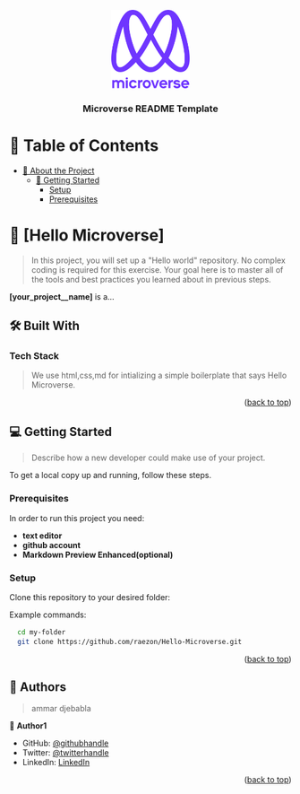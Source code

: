 <a name="readme-top"></a>

<!--
HOW TO USE:
This is an example of how you may give instructions on setting up your project locally.

Modify this file to match your project and remove sections that don't apply.

REQUIRED SECTIONS:
- Table of Contents
- About the Project
  - Built With
  - Live Demo
- Getting Started
- Authors
- Future Features
- Contributing
- Show your support
- Acknowledgements
- License

After you're finished please remove all the comments and instructions!
-->

<div align="center">

  <img src="murple_logo.png" alt="logo" width="140"  height="auto" />
  <br/>

  <h3><b>Microverse README Template</b></h3>

</div>


# 📗 Table of Contents

- [📖 About the Project](#about-project)
    - [📖 Getting Started](#getting-started)
        - [Setup](#setup)
        - [Prerequisites](#prerequisites)


<!-- PROJECT DESCRIPTION -->

# 📖 [Hello Microverse] <a name="about-project"></a>

> In this project, you will set up a "Hello world" repository. No complex coding is required for this exercise. Your goal here is to master all of the tools and best practices you learned about in previous steps. 

**[your_project__name]** is a...

## 🛠 Built With <a name="built-with"></a>

### Tech Stack <a name="tech-stack"></a>

> We use html,css,md for intializing a simple boilerplate that says Hello Microverse.

<p align="right">(<a href="#readme-top">back to top</a>)</p>

<!-- GETTING STARTED -->

## 💻 Getting Started <a name="getting-started"></a>

> Describe how a new developer could make use of your project.

To get a local copy up and running, follow these steps.

### Prerequisites

In order to run this project you need:

- **text editor**
- **github account**
- **Markdown Preview Enhanced(optional)**

### Setup

Clone this repository to your desired folder:


Example commands:

```sh
  cd my-folder
  git clone https://github.com/raezon/Hello-Microverse.git
```






<p align="right">(<a href="#readme-top">back to top</a>)</p>

<!-- AUTHORS -->

## 👥 Authors <a name="authors"></a>

> ammar djebabla

👤 **Author1**

- GitHub: [@githubhandle](https://github.com/raezon)
- Twitter: [@twitterhandle](https://www.linkedin.com/in/ammar-djebabla-519030190/)
- LinkedIn: [LinkedIn](https://twitter.com/raezon_dev)

<p align="right">(<a href="#readme-top">back to top</a>)</p>



